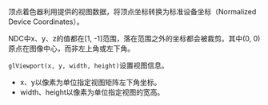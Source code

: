 顶点着色器利用提供的视图数据，将顶点坐标转换为标准设备坐标（Normalized Device Coordinates）。

NDC中x、y、z的值都在[1, -1]范围，落在范围之外的坐标都会被裁剪。其中(0, 0)原点在图像中心，而非左上角或左下角。

`glViewport(x, y, width, height)`设置视图信息。

* x、y以像素为单位指定视图矩阵左下角坐标。
* width、height以像素为单位指定视图的宽高。

